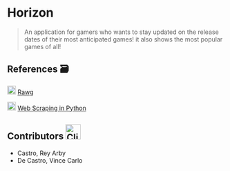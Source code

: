 # Horizon
> An application for gamers who wants to stay updated on the release dates of their most anticipated games!
it also shows the most popular games of all!

## References :card_file_box:

<img src="https://github.com/Vince9090/First-Repository/assets/143236024/4a64f7f1-ad4c-4337-be1b-eeca2f86d98c" alt = "Rawg Logo" width="20" height="20"> [Rawg](https://rawg.io/)

<img src="https://github.com/college-of-mary-immaculate/Game-Schedule-App/assets/143236024/2f332621-041d-4fd9-8938-ff32912a47c5" alt = "Rawg Logo" width="20" height="20"> [Web Scraping in Python](https://youtu.be/bargNl2WeN4?si=XM9B7MSq2PSU-kuj)
## Contributors <img src="https://raw.githubusercontent.com/Tarikul-Islam-Anik/Animated-Fluent-Emojis/master/Emojis/Food/Clinking%20Beer%20Mugs.png" alt="Clinking Beer Mugs" width="35" height="35" />
- Castro, Rey Arby
- De Castro, Vince Carlo
